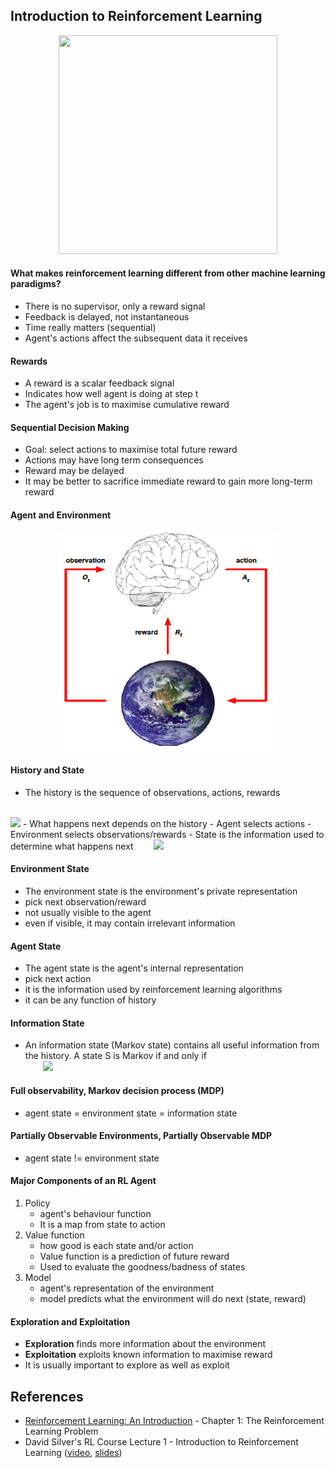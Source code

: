 ## Introduction to Reinforcement Learning
<div align="center">
<img src="http://img.mp.itc.cn/upload/20170605/5623cbe8f8bd40008800160f8b8c1692_th.jpg"  height="350" width="350">
</div>


#### What makes reinforcement learning different from other machine learning paradigms?
- There is no supervisor, only a reward signal
- Feedback is delayed, not instantaneous
- Time really matters (sequential)
- Agent's actions affect the subsequent data it receives

#### Rewards
- A reward is a scalar feedback signal
- Indicates how well agent is doing at step t
- The agent's job is to maximise cumulative reward

#### Sequential Decision Making
- Goal: select actions to maximise total future reward
- Actions may have long term consequences
- Reward may be delayed
- It may be better to sacrifice immediate reward to gain more long-term reward

#### Agent and Environment
<div align="center">
<img src="0_71d7JALfaEwIWmUn.png"  height="350" width="350">
</div>

#### History and State
- The history is the sequence of observations, actions, rewards  
&emsp;&emsp; 
<img src="http://latex.codecogs.com/gif.latex?H_%7Bt%7D%20%3D%20O_%7B1%7D%2C%20R_%7B1%7D%2C%20A_%7B1%7D%2C%20...%2C%20O_%7Bt%7D%2C%20R_%7Bt%7D">
- What happens next depends on the history
    - Agent selects actions
    - Environment selects observations/rewards
- State is the information used to determine what happens next  
&emsp;&emsp;<img src="http://latex.codecogs.com/gif.latex?S_%7Bt%7D%20%3D%20f%28H_%7Bt%7D%29">


#### Environment State
- The environment state is the environment's private representation
- pick next observation/reward
- not usually visible to the agent
- even if visible, it may contain irrelevant information

#### Agent State
- The agent state is the agent's internal representation
- pick next action
- it is the information used by reinforcement learning algorithms
- it can be any function of history

#### Information State
- An information state (Markov state) contains all useful information from the history. A state S is Markov if and only if  
&emsp;&emsp;<img src="http://latex.codecogs.com/gif.latex?P%5BS_%7Bt&plus;1%7D%7C%20S_%7Bt%7D%5D%20%3D%20P%5BS_%7Bt&plus;1%7D%7C%20S_%7B1%7D%2C%20...%2C%20S_%7Bt%7D%5D">

#### Full observability, Markov decision process (MDP)
- agent state = environment state = information state

#### Partially Observable Environments, Partially Observable MDP
- agent state != environment state

#### Major Components of an RL Agent
1. Policy
    - agent's behaviour function
    - It is a map from state to action
2. Value function
    - how good is each state and/or action
    - Value function is a prediction of future reward
    - Used to evaluate the goodness/badness of states
3. Model
    - agent's representation of the environment
    - model predicts what the environment will do next (state, reward)


#### Exploration and Exploitation  
- __Exploration__ finds more information about the environment
- __Exploitation__ exploits known information to maximise reward
- It is usually important to explore as well as exploit


## References
- [Reinforcement Learning: An Introduction](http://incompleteideas.net/book/bookdraft2018jan1.pdf) - Chapter 1: The Reinforcement Learning Problem
- David Silver's RL Course Lecture 1 - Introduction to Reinforcement Learning ([video](https://www.youtube.com/watch?v=2pWv7GOvuf0), [slides](http://www0.cs.ucl.ac.uk/staff/d.silver/web/Teaching_files/intro_RL.pdf))
